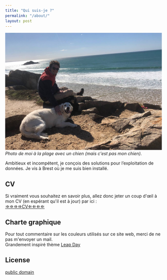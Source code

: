 ```yaml
---
title: "Qui suis-je ?"
permalink: "/about/"
layout: post
---
```


![Photo de moi](../assets/ressources/img/photos_de_oim/moialabeach.jpeg)
*Photo de moi à la plage avec un chien (mais c'est pas mon chien).*

Ambitieux et incompétent, je conçois des solutions pour l’exploitation de données. 
Je vis à Brest où je me suis bien installé.

## CV

Si vraiment vous souhaitez en savoir plus, allez donc jeter un coup d'œil à mon CV (en espérant qu'il est à jour) par ici :  
[⇒⇒⇒⇒CV⇐⇐⇐⇐](../pages/cv.html)

## Charte graphique

Pour tout commentaire sur les couleurs utilisés sur ce site web, merci de ne pas m'envoyer un mail.  
Grandement inspiré thème [Leap Day](https://github.com/pages-themes/leap-day)

## License

[public domain](http://unlicense.org/)
